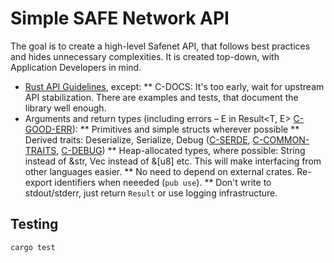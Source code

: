 # Simple SAFE Network API

The goal is to create a high-level Safenet API, that follows best practices and hides unnecessary complexities. It is created top-down, with Application Developers in mind. 

* [Rust API Guidelines](https://rust-lang.github.io/api-guidelines/checklist.html), except:
** C-DOCS: It's too early, wait for upstream API stabilization. There are examples and tests, that document the library well enough.
* Arguments and return types (including errors – E in Result<T, E> [C-GOOD-ERR](https://rust-lang.github.io/api-guidelines/interoperability.html#c-good-err)):
** Primitives and simple structs wherever possible
** Derived traits: Deserialize, Serialize, Debug ([C-SERDE](https://rust-lang.github.io/api-guidelines/interoperability.html#c-serde), [C-COMMON-TRAITS](https://rust-lang.github.io/api-guidelines/interoperability.html#c-common-traits), [C-DEBUG](https://rust-lang.github.io/api-guidelines/debuggability.html#c-debug))
** Heap-allocated types, where possible: String instead of &str, Vec<u8> instead of &[u8] etc. This will make interfacing from other languages easier.
** No need to depend on external crates. Re-export identifiers when neeeded (`pub use`).
** Don't write to stdout/stderr, just return `Result` or use logging infrastructure.

## Testing

`cargo test`
